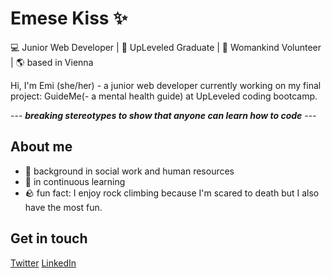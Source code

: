 # Emese Kiss ✨

💻 Junior Web Developer | 🚀 UpLeveled Graduate | 🙋 Womankind Volunteer | 🌎 based in Vienna

Hi, I'm Emi (she/her) - a junior web developer currently working on my final project: GuideMe(- a mental health guide) at UpLeveled coding bootcamp. 

--- **_breaking stereotypes to show that anyone can learn how to code_** ---

## About me

- 👐 background in social work and human resources
- 🔭 in continuous learning 
- 🪨 fun fact: I enjoy rock climbing because I'm scared to death but I also have the most fun.

## Get in touch

[Twitter](https://twitter.com/Emese76296705)
[LinkedIn](https://www.linkedin.com/in/emese-kiss-13849090/)

